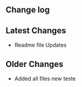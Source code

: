 ## Change log

## Latest Changes

* Readme file Updates

## Older Changes

* Added all files
new teste
